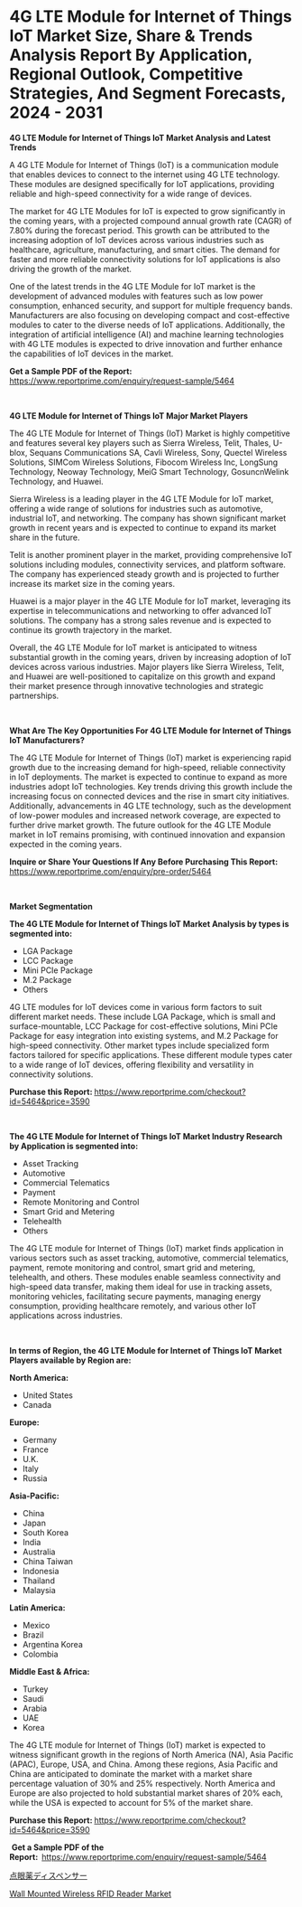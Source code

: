<p><h1>4G LTE Module for Internet of Things IoT Market Size, Share & Trends Analysis Report By Application, Regional Outlook, Competitive Strategies, And Segment Forecasts, 2024 - 2031</h1></p><p><strong>4G LTE Module for Internet of Things IoT Market Analysis and Latest Trends</strong></p>
<p><p>A 4G LTE Module for Internet of Things (IoT) is a communication module that enables devices to connect to the internet using 4G LTE technology. These modules are designed specifically for IoT applications, providing reliable and high-speed connectivity for a wide range of devices.</p><p>The market for 4G LTE Modules for IoT is expected to grow significantly in the coming years, with a projected compound annual growth rate (CAGR) of 7.80% during the forecast period. This growth can be attributed to the increasing adoption of IoT devices across various industries such as healthcare, agriculture, manufacturing, and smart cities. The demand for faster and more reliable connectivity solutions for IoT applications is also driving the growth of the market.</p><p>One of the latest trends in the 4G LTE Module for IoT market is the development of advanced modules with features such as low power consumption, enhanced security, and support for multiple frequency bands. Manufacturers are also focusing on developing compact and cost-effective modules to cater to the diverse needs of IoT applications. Additionally, the integration of artificial intelligence (AI) and machine learning technologies with 4G LTE modules is expected to drive innovation and further enhance the capabilities of IoT devices in the market.</p></p>
<p><strong>Get a Sample PDF of the Report:&nbsp;</strong> <a href="https://www.reportprime.com/enquiry/request-sample/5464">https://www.reportprime.com/enquiry/request-sample/5464</a></p>
<p>&nbsp;</p>
<p><strong>4G LTE Module for Internet of Things IoT Major Market Players</strong></p>
<p><p>The 4G LTE Module for Internet of Things (IoT) Market is highly competitive and features several key players such as Sierra Wireless, Telit, Thales, U-blox, Sequans Communications SA, Cavli Wireless, Sony, Quectel Wireless Solutions, SIMCom Wireless Solutions, Fibocom Wireless Inc, LongSung Technology, Neoway Technology, MeiG Smart Technology, GosuncnWelink Technology, and Huawei.</p><p>Sierra Wireless is a leading player in the 4G LTE Module for IoT market, offering a wide range of solutions for industries such as automotive, industrial IoT, and networking. The company has shown significant market growth in recent years and is expected to continue to expand its market share in the future.</p><p>Telit is another prominent player in the market, providing comprehensive IoT solutions including modules, connectivity services, and platform software. The company has experienced steady growth and is projected to further increase its market size in the coming years.</p><p>Huawei is a major player in the 4G LTE Module for IoT market, leveraging its expertise in telecommunications and networking to offer advanced IoT solutions. The company has a strong sales revenue and is expected to continue its growth trajectory in the market.</p><p>Overall, the 4G LTE Module for IoT market is anticipated to witness substantial growth in the coming years, driven by increasing adoption of IoT devices across various industries. Major players like Sierra Wireless, Telit, and Huawei are well-positioned to capitalize on this growth and expand their market presence through innovative technologies and strategic partnerships.</p></p>
<p>&nbsp;</p>
<p><strong>What Are The Key Opportunities For 4G LTE Module for Internet of Things IoT Manufacturers?</strong></p>
<p><p>The 4G LTE Module for Internet of Things (IoT) market is experiencing rapid growth due to the increasing demand for high-speed, reliable connectivity in IoT deployments. The market is expected to continue to expand as more industries adopt IoT technologies. Key trends driving this growth include the increasing focus on connected devices and the rise in smart city initiatives. Additionally, advancements in 4G LTE technology, such as the development of low-power modules and increased network coverage, are expected to further drive market growth. The future outlook for the 4G LTE Module market in IoT remains promising, with continued innovation and expansion expected in the coming years.</p></p>
<p><strong>Inquire or Share Your Questions If Any Before Purchasing This Report:</strong> <a href="https://www.reportprime.com/enquiry/pre-order/5464">https://www.reportprime.com/enquiry/pre-order/5464</a></p>
<p>&nbsp;</p>
<p><strong>Market Segmentation</strong></p>
<p><strong>The 4G LTE Module for Internet of Things IoT Market Analysis by types is segmented into:</strong></p>
<p><ul><li>LGA Package</li><li>LCC Package</li><li>Mini PCIe Package</li><li>M.2 Package</li><li>Others</li></ul></p>
<p><p>4G LTE modules for IoT devices come in various form factors to suit different market needs. These include LGA Package, which is small and surface-mountable, LCC Package for cost-effective solutions, Mini PCIe Package for easy integration into existing systems, and M.2 Package for high-speed connectivity. Other market types include specialized form factors tailored for specific applications. These different module types cater to a wide range of IoT devices, offering flexibility and versatility in connectivity solutions.</p></p>
<p><strong>Purchase this Report:&nbsp;</strong><a href="https://www.reportprime.com/checkout?id=5464&price=3590">https://www.reportprime.com/checkout?id=5464&price=3590</a></p>
<p>&nbsp;</p>
<p><strong>The 4G LTE Module for Internet of Things IoT Market Industry Research by Application is segmented into:</strong></p>
<p><ul><li>Asset Tracking</li><li>Automotive</li><li>Commercial Telematics</li><li>Payment</li><li>Remote Monitoring and Control</li><li>Smart Grid and Metering</li><li>Telehealth</li><li>Others</li></ul></p>
<p><p>The 4G LTE module for Internet of Things (IoT) market finds application in various sectors such as asset tracking, automotive, commercial telematics, payment, remote monitoring and control, smart grid and metering, telehealth, and others. These modules enable seamless connectivity and high-speed data transfer, making them ideal for use in tracking assets, monitoring vehicles, facilitating secure payments, managing energy consumption, providing healthcare remotely, and various other IoT applications across industries.</p></p>
<p>&nbsp;</p>
<p><strong>In terms of Region, the 4G LTE Module for Internet of Things IoT Market Players available by Region are:</strong></p>
<p>
    <p> <strong> North America: </strong>
        <ul>
            <li>United States</li>
            <li>Canada</li>
        </ul>
        </p> 
    <p> <strong> Europe: </strong>
        <ul>
            <li>Germany</li>
            <li>France</li>
            <li>U.K.</li>
            <li>Italy</li>
            <li>Russia</li>
        </ul>
        </p> 
    <p> <strong> Asia-Pacific: </strong>
        <ul>
            <li>China</li>
            <li>Japan</li>
            <li>South Korea</li>
            <li>India</li>
            <li>Australia</li>
            <li>China Taiwan</li>
            <li>Indonesia</li>
            <li>Thailand</li>
            <li>Malaysia</li>
        </ul>
        </p> 
    <p> <strong> Latin America: </strong>
        <ul>
            <li>Mexico</li>
            <li>Brazil</li>
            <li>Argentina Korea</li>
            <li>Colombia</li>
        </ul>
        </p> 
    <p> <strong> Middle East & Africa: </strong>
        <ul>
            <li>Turkey</li>
            <li>Saudi</li>
            <li>Arabia</li>
            <li>UAE</li>
            <li>Korea</li>
        </ul>
    </p>
    </p>
<p><p>The 4G LTE module for Internet of Things (IoT) market is expected to witness significant growth in the regions of North America (NA), Asia Pacific (APAC), Europe, USA, and China. Among these regions, Asia Pacific and China are anticipated to dominate the market with a market share percentage valuation of 30% and 25% respectively. North America and Europe are also projected to hold substantial market shares of 20% each, while the USA is expected to account for 5% of the market share.</p></p>
<p><strong>Purchase this Report: </strong><a href="https://www.reportprime.com/checkout?id=5464&price=3590">https://www.reportprime.com/checkout?id=5464&price=3590</a></p>
<p>&nbsp;<strong>Get a Sample PDF of the Report:&nbsp;&nbsp;</strong><a href="https://www.reportprime.com/enquiry/request-sample/5464">https://www.reportprime.com/enquiry/request-sample/5464</a></p>
<p><strong></strong></p>
<p><p><a href="https://github.com/oqoeusbvpadwjs08/Market-Research-Report-List-1/blob/main/178532215791.md">点眼薬ディスペンサー</a></p><p><a href="https://github.com/RichRobinson5/Market-Research-Report-List-4/blob/main/wall-mounted-wireless-rfid-reader-market.md">Wall Mounted Wireless RFID Reader Market</a></p></p>